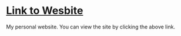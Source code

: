 # [Link to Wesbite](https://blake-whitman.github.io)
My personal website. You can view the site by clicking the above link.
